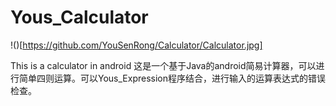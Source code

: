 # Yous_Calculator

!()[https://github.com/YouSenRong/Calculator/Calculator.jpg]

This is a calculator in android
这是一个基于Java的android简易计算器，可以进行简单四则运算。可以Yous_Expression程序结合，进行输入的运算表达式的错误检查。

